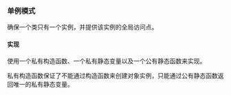 ### 单例模式
确保一个类只有一个实例，并提供该实例的全局访问点。

#### 实现
使用一个私有构造函数、一个私有静态变量以及一个公有静态函数来实现。

私有构造函数保证了不能通过构造函数来创建对象实例，只能通过公有静态函数返回唯一的私有静态变量。